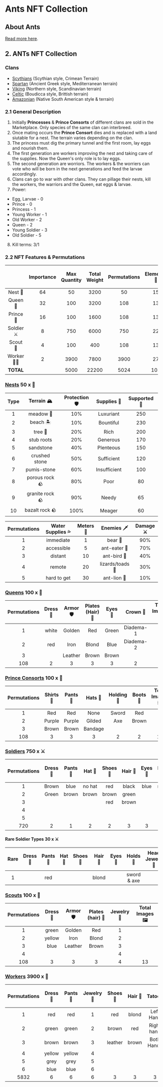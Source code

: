 # Ants NFT Collection

## About Ants

[Read more here](https://github.com/Emmet-Finance/ants/blob/main/AboutAnts.md).

## 2. ANTs NFT Collection

### Clans
+ [Scythians](./StyleExamples/Scythians) (Scythian style, Crimean Terrain)
+ [Spartan](./StyleExamples/Spartan) (Ancient Greek style, Mediterranean terrain)
+ [Viking](./StyleExamples/Viking) (Northern style, Scandinavian terrain)
+ [Celtic](./StyleExamples/Celtic) (Boudicca style, Brittish terrain)
+ [Amazonian](./StyleExamples/Amazoneans) (Native South American style & terrain)

### 2.1 General Description

1. Initially **Princesses** & **Prince Consorts** of different clans are sold in the Marketplace. Only species of the same clan can interbreed.
2. Once mating occurs the **Prince Consort** dies and is replaced with a land siutable for a nest. The terrain varies depending on the clan.
3. The princess must dig the primary tunnel and the first room, lay eggs and nourish them.
4. The first generation are workers improving the nest and taking care of the supplies. Now the Queen's only role is to lay eggs.
5. The second generation are worriors. The workers & the worriers can vote who will be born in the next generations and feed the larvae accordingly.
6. Clans can go to war with other clans. They can pillage their nests, kill the workers, the warriors and the Queen, eat eggs & larvae.
7. Power:
+ Egg, Larvae - 0
+ Prince - 0
+ Princess - 1
+ Young Worker - 1
+ Old Worker - 2
+ Queen - 2
+ Young Soldier - 3
+ Old Soldier - 5
8. Kill terms: 3/1

### 2.2 NFT Features & Permutations

||Importance|Max Quantity|Total Weight|Permutations|	Elements 👑 |	Base Characters 🦸‍♀️ |	Total Images 🖼️  |
|:-:|:-:|:-:|:-:|:-:|:-:|:-:|:-:|
|Nest 🪹 	|64|	50|	3200|	50|	15|	1|	16|
|Queen 👸 |	32|	100|	3200|	108|	13|	1|	14|
|Prince 🤴 |	16|	100|	1600|	108|	13|	1|	14|
|Soldier ⚔️ |	8|	750|	6000|	750|	22|	1|	23|
|Scout 👀 |	4|	100|	400|	108|	13|	1|	14|
|Worker 👩‍🔧 |	2|	3900|	7800|	3900|	27|	1|	28|
|**TOTAL**|	|5000|	22200|5024|	103|	6|	109|

### [Nests](./assets/Nests) 50 x 🪹

|Type |	Terrain 🏔️ |	Protection 🛡️ |	Supplies 🍱 |	Supported 🐜 |
|:-:|:-:|:-:|:-:|:-:|
|1|	meadow 🌺 |	10%|	Luxuriant|	250|
|2|	beach 🏝️ |	10%|	Bountiful|	230|
|3|	tree 🌲 |	20%|	Rich|	200|
|4|	stub roots|	20%|	Generous|	170|
|5|	sandstone|	40%|	Plenteous|	150|
|6|	crushed stone|	50%|	Sufficient|	120|
|7|	pumis-stone|	60%|	Insufficient|	100|
|8|	porous rock 🪨|	80%|	Poor|	80|
|9|	granite rock 🪨|	90%|	Needy|	65|
|10|bazalt rock 🪨 |	100%|	Meager|	60|

|Permutations|	Water Supplies 💦|	Meters 📐 |	Enemies 🗡️ |	Damage ⚔️ |
|:-:|:-:|:-:|:-:|:-:|
|1|	immediate |	1|	bear 🐻 |	90%|
|2|	accessible|	5|	ant-eater 🐻 |	70%|
|3|	distant|	10|	ant-bird 🦅 |	40%|
|4|	remote|	20|	lizards/toads 🐸 |	30%|
|5|	hard to get|	30|	ant-lion 🐞 |	10%|

### [Queens](./StyleExamples/Scythians/Queen) 100 x 👸

|Permutations|	Dress 👗 |	Armor 🛡️ |	Plates (Hair) 👧 |	Eyes 👀 |	Crown 👑 |	Total Images 🖼️ |
|:-:|:-:|:-:|:-:|:-:|:-:|:-:|
|1|	white|	Golden|	Red|	Green|	Diadema-1|
|2|	red|	Iron|	Blond|	Blue|	Diadema-2|	
|3|		|Leather|	Brown|	Brown||		
|108|	2|	3|	3|	3|	2|	13|

### [Prince Consorts](./StyleExamples/Scythians/Princes) 100 x 🤴

|Permutations|	Shirts 👕 |	Pants 👖 |	Hats 🎩 |	Holding 🦯 |	Boots 👢 |	Total Images  🖼️|
|:-:|:-:|:-:|:-:|:-:|:-:|:-:|
|1|	Red|	Red|	None|	Sword|	Red|	
|2|	Purple|	Purple|	Gilded|	Axe|	Brown|	
|3|	Brown|	Brown|	Bandage|		
|108|	3|	3|	3|	2|	2|	13|

### [Soldiers](./StyleExamples/Scythians/Soldiers) 750 x ⚔️

|Permutations|	Dress 👗 |	Pants 👖 |	Hat 👒 |	Shoes 👠 |	Hair 👧 |	Eyes 👀 |	Holds 🦯 |	Head Jewels 💎 |	Total Images 🖼️|
|:-:|:-:|:-:|:-:|:-:|:-:|:-:|:-:|:-:|:-:|
|1|	Brown|	blue|	no hat|	red|	black|	blue|	sword|	Type1|	
|2|	Green|	brown|	brown|	brown|	green|	|axe|	Type2|
|3||||red|	brown|		||Type3|	
|4||||||||Type4|	
|5||||||||Type6|	
|720|	2|1|	2|	2|	3|	3|	2|	5|	19|

#### Rare Soldier Types 30 x ⚔️

|Rare|	Dress 👗 |	Pants 👖 |	Hat 👒 |	Shoes 👠 |	Hair 👧 |	Eyes 👀 |	Holds 🦯 |	Head Jewels 💎 |	Total Images 🖼️|
|:-:|:-:|:-:|:-:|:-:|:-:|:-:|:-:|:-:|:-:|
|1||red|||blond||sword & axe||19+3=22|

### [Scouts](./StyleExamples/Scythians/Soldiers) 100 x 👀

|Permutations|	Dress 👗|	Armor 🛡️|	Plates (hair) 👧|	Jewelry 💎|	Total Images 🖼️|
|:-:|:-:|:-:|:-:|:-:|:-:|
|1|	green|	Golden|	Red|	1|
|2|	yellow|	Iron|	Blond|	2|
|3|	blue|	Leather|	Brown|	3|	
|4||||4|
|108|	3|	3|	3|	4|	13|

### [Workers](./StyleExamples/Scythians/Workers) 3900 x 👩‍

|Permutations|Dress 👗|	Pants 👖|	Jewelry 💎|	Shoes 👠|	Hair 👧|	Tatoos|	Total Images 🖼️|
|:-:|:-:|:-:|:-:|:-:|:-:|:-:|:-:|
|1|	red|	red|	1|	red|	blond|	Left Hand||	
|2|	green|	green|	2|	brown|	red|	Right hand||	
|3|	brown|	brown|	3|	leather|	brown|	Both Hands|	
|4|	yellow|	yellow|	4|				
|5|	grey|	grey|	5	|			
|6|	blue|	blue|	6	|			
|5832|	6|	6|	6|	3|	3|	3|	27|

[^1]: The ants' images were taken by a professional photographer [Alexander Wild](https://www.alexanderwild.com/). The photographs were borrowed to illustrate the concepts for the NFT collection designers and will never be used for commercial purposes.
